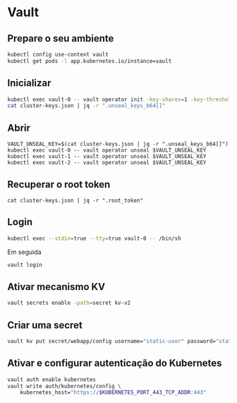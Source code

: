 # Vault

## Prepare o seu ambiente
```sh
kubectl config use-context vault
kubectl get pods -l app.kubernetes.io/instance=vault
```

## Inicializar
```sh
kubectl exec vault-0 -- vault operator init -key-shares=1 -key-threshold=1 -format=json > cluster-keys.json
cat cluster-keys.json | jq -r ".unseal_keys_b64[]"
```

## Abrir
```
VAULT_UNSEAL_KEY=$(cat cluster-keys.json | jq -r ".unseal_keys_b64[]")
kubectl exec vault-0 -- vault operator unseal $VAULT_UNSEAL_KEY
kubectl exec vault-1 -- vault operator unseal $VAULT_UNSEAL_KEY
kubectl exec vault-2 -- vault operator unseal $VAULT_UNSEAL_KEY
```

## Recuperar o root token
```
cat cluster-keys.json | jq -r ".root_token"
```

## Login 
```sh
kubectl exec --stdin=true --tty=true vault-0 -- /bin/sh
```

Em seguida

```sh
vault login
```

## Ativar mecanismo KV
```sh
vault secrets enable -path=secret kv-v2
```

## Criar uma secret
```sh
vault kv put secret/webapp/config username="static-user" password="static-password"
```


## Ativar e configurar autenticação do Kubernetes
```sh
vault auth enable kubernetes
vault write auth/kubernetes/config \
    kubernetes_host="https://$KUBERNETES_PORT_443_TCP_ADDR:443"

```


